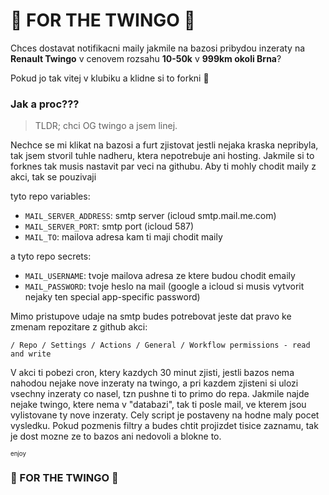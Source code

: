 # 🫶 FOR THE TWINGO 🫶

Chces dostavat notifikacni maily jakmile na bazosi pribydou inzeraty na **Renault Twingo** v cenovem rozsahu **10-50k** v **999km okoli Brna**?

Pokud jo tak vitej v klubiku a klidne si to forkni 💅

### Jak a proc???
> TLDR; chci OG twingo a jsem linej.

Nechce se mi klikat na bazosi a furt zjistovat jestli nejaka kraska nepribyla, tak jsem stvoril tuhle nadheru, ktera nepotrebuje ani hosting.
Jakmile si to forknes tak musis nastavit par veci na githubu. 
Aby ti mohly chodit maily z akci, tak se pouzivaji

tyto repo variables:

  - ```MAIL_SERVER_ADDRESS```: smtp server (icloud smtp.mail.me.com)
  - ```MAIL_SERVER_PORT```: smtp port (icloud 587)
  - ```MAIL_TO```: mailova adresa kam ti maji chodit maily


a tyto repo secrets:

 - ```MAIL_USERNAME```: tvoje mailova adresa ze ktere budou chodit emaily
 - ```MAIL_PASSWORD```: tvoje heslo na mail (google a icloud si musis vytvorit nejaky ten special app-specific password)


Mimo pristupove udaje na smtp budes potrebovat jeste dat pravo ke zmenam repozitare z github akci:

```/ Repo / Settings / Actions / General / Workflow permissions - read and write```

V akci ti pobezi cron, ktery kazdych 30 minut zjisti, jestli bazos nema nahodou nejake nove inzeraty na twingo, a pri kazdem zjisteni si ulozi vsechny inzeraty co nasel, tzn pushne ti to primo do repa.
Jakmile najde nejake twingo, ktere nema v "databazi", tak ti posle mail, ve kterem jsou vylistovane ty nove inzeraty.
Cely script je postaveny na hodne maly pocet vysledku. Pokud pozmenis filtry a budes chtit projizdet tisice zaznamu, tak je dost mozne ze to bazos ani nedovoli a blokne to.

<sup><sub>enjoy</sup></sub>


### 🫶 FOR THE TWINGO 🫶
